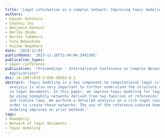 ```yaml
---
title: 'Legal information as a complex network: Improving topic modeling through homophily'
authors:
- Kazuki Ashihara
- Chenhui Chu
- Benjamin Renoust
- Noriko Okubo
- Noriko Takemura
- Yuta Nakashima
- Hajime Nagahara
date: '2019-11-01'
publishDate: '2023-11-28T13:40:04.248130Z'
publication_types:
- paper-conference
publication: '*Proceedings - International Conference on Complex Networks and Their
  Applications*'
doi: 10.1007/978-3-030-36683-4_3
abstract: 'Topic modeling is a key component to computational legal science. Network
  analysis is also very important to further understand the structure of references
  in legal documents. In this paper, we improve topic modeling for legal case documents
  by using homophily networks derived from two families of references: prior cases
  and statute laws. We perform a detailed analysis on a rich legal case dataset in
  order to create these networks. The use of the reference-induced homophily topic
  modeling improves on prior methods.'
tags:
- Homophily
- Network of legal documents
- Topic modeling
---
```

